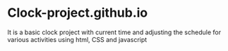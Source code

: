 # Clock-project.github.io
It is a basic clock project with current time and adjusting the schedule for various activities using html, CSS and javascript
